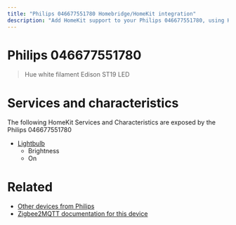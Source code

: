 ```yaml
---
title: "Philips 046677551780 Homebridge/HomeKit integration"
description: "Add HomeKit support to your Philips 046677551780, using Homebridge, Zigbee2MQTT and homebridge-z2m."
---
```

<!---
This file has been GENERATED using src/docgen/docgen.ts
DO NOT EDIT THIS FILE MANUALLY!
-->
# Philips 046677551780
> Hue white filament Edison ST19 LED


# Services and characteristics
The following HomeKit Services and Characteristics are exposed by
the Philips 046677551780

* [Lightbulb](../../light.md)
  * Brightness
  * On


# Related
* [Other devices from Philips](../index.md#philips)
* [Zigbee2MQTT documentation for this device](https://www.zigbee2mqtt.io/devices/046677551780.html)